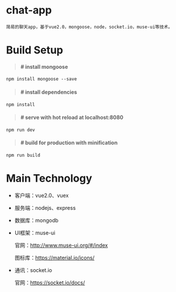 # chat-app
    简易的聊天app，基于vue2.0，mongoose，node，socket.io，muse-ui等技术。

# Build Setup

>#### # install mongoose<br>
    npm install mongoose --save

>#### # install dependencies<br>
    npm install

>#### # serve with hot reload at localhost:8080<br>
    npm run dev

>#### # build for production with minification<br>
    npm run build

# Main Technology

* 客户端：vue2.0、vuex<br>

* 服务端：nodejs、express<br>

* 数据库：mongodb<br>

* UI框架：muse-ui<br>

  官网：http://www.muse-ui.org/#/index<br>  
   
  图标库：https://material.io/icons/ <br>
   
* 通讯：socket.io<br>

  官网：https://socket.io/docs/

